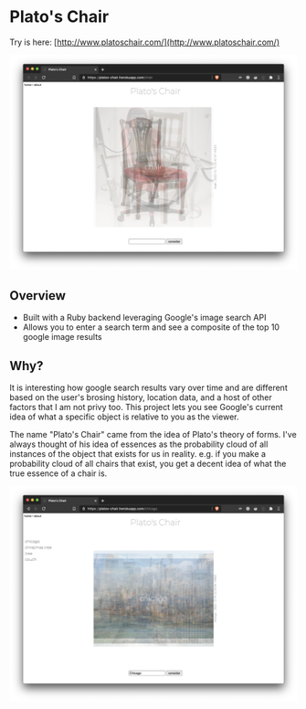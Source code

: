 # Plato's Chair

Try is here: [http://www.platoschair.com/](http://www.platoschair.com/)

![](public/images/chair.png)

## Overview
* Built with a Ruby backend leveraging Google's image search API
* Allows you to enter a search term and see a composite of the top 10 google image results

## Why?
It is interesting how google search results vary over time and are different based on the user's brosing history, location data, and a host of other factors that I am not privy too. This project lets you see Google's current idea of what a specific object is relative to you as the viewer.

The name "Plato's Chair" came from the idea of Plato's theory of forms. I've always thought of his idea of essences as the probability cloud of all instances of the object that exists for us in reality. e.g. if you make a probability cloud of all chairs that exist, you get a decent idea of what the true essence of a chair is.

![](public/images/chicago.png)